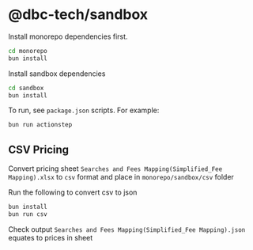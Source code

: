 # @dbc-tech/sandbox

Install monorepo dependencies first.

```bash
cd monorepo
bun install
```

Install sandbox dependencies

```bash
cd sandbox
bun install
```

To run, see `package.json` scripts. For example:

```bash
bun run actionstep
```

## CSV Pricing

Convert pricing sheet `Searches and Fees Mapping(Simplified_Fee Mapping).xlsx` to `csv` format and place in `monorepo/sandbox/csv` folder

Run the following to convert csv to json

```bash
bun install
bun run csv
```

Check output `Searches and Fees Mapping(Simplified_Fee Mapping).json` equates to prices in sheet

